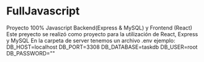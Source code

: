 # FullJavascript
Proyecto 100% Javascript Backend(Express &amp; MySQL) y Frontend (React)
Este preyecto se realizó como proyecto para la utilización de React, Express y MySQL
En la carpeta de server tenemos un archivo .env ejemplo:
DB_HOST=localhost
DB_PORT=3308
DB_DATABASE=taskdb
DB_USER=root
DB_PASSWORD=""
